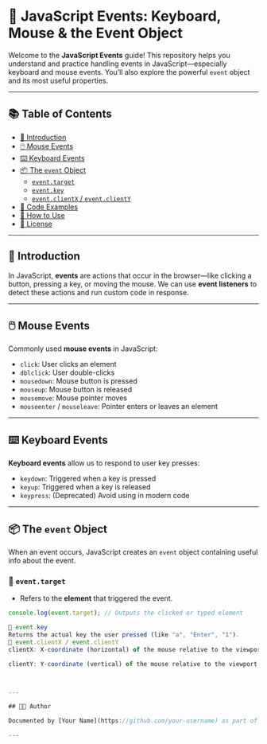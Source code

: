 # 🎯 JavaScript Events: Keyboard, Mouse & the Event Object

Welcome to the **JavaScript Events** guide! This repository helps you understand and practice handling events in JavaScript—especially keyboard and mouse events. You’ll also explore the powerful `event` object and its most useful properties.

---

## 📚 Table of Contents

- [📌 Introduction](#-introduction)
- [🖱️ Mouse Events](#️-mouse-events)
- [⌨️ Keyboard Events](#️-keyboard-events)
- [📦 The `event` Object](#-the-event-object)
  - [`event.target`](#eventtarget)
  - [`event.key`](#eventkey)
  - [`event.clientX` / `event.clientY`](#eventclientx--eventclienty)
- [🧪 Code Examples](#-code-examples)
- [🚀 How to Use](#-how-to-use)
- [📄 License](#-license)

---

## 📌 Introduction

In JavaScript, **events** are actions that occur in the browser—like clicking a button, pressing a key, or moving the mouse. We can use **event listeners** to detect these actions and run custom code in response.

---

## 🖱️ Mouse Events

Commonly used **mouse events** in JavaScript:

- `click`: User clicks an element
- `dblclick`: User double-clicks
- `mousedown`: Mouse button is pressed
- `mouseup`: Mouse button is released
- `mousemove`: Mouse pointer moves
- `mouseenter` / `mouseleave`: Pointer enters or leaves an element

---

## ⌨️ Keyboard Events

**Keyboard events** allow us to respond to user key presses:

- `keydown`: Triggered when a key is pressed
- `keyup`: Triggered when a key is released
- `keypress`: (Deprecated) Avoid using in modern code

---

## 📦 The `event` Object

When an event occurs, JavaScript creates an `event` object containing useful info about the event.

### 🔹 `event.target`

- Refers to the **element** that triggered the event.
```js
console.log(event.target); // Outputs the clicked or typed element

🔹 event.key
Returns the actual key the user pressed (like "a", "Enter", "1").
🔹 event.clientX / event.clientY
clientX: X-coordinate (horizontal) of the mouse relative to the viewport

clientY: Y-coordinate (vertical) of the mouse relative to the viewport



---

## 👨‍💻 Author

Documented by [Your Name](https://github.com/your-username) as part of a structured roadmap to mastering JavaScript and web development fundamentals.

---
